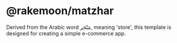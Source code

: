 # @rakemoon/matzhar

Derived from the Arabic word مَتْجَر, meaning 'store', this template is designed for creating a simple e-commerce app.
